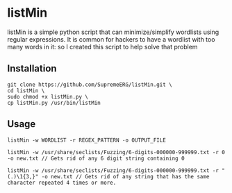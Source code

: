# listMin
listMin is a simple python script that can minimize/simplify wordlists using regular expressions. It is common for hackers to have a wordlist with too many words in it: so I created this script to help solve that problem
## Installation
```
git clone https://github.com/SupremeERG/listMin.git \
cd listMin \
sudo chmod +x listMin.py \
cp listMin.py /usr/bin/listMin
``` 
## Usage
`listMin -w WORDLIST -r REGEX_PATTERN -o OUTPUT_FILE`
```
listMin -w /usr/share/seclists/Fuzzing/6-digits-000000-999999.txt -r 0 -o new.txt // Gets rid of any 6 digit string containing 0

listMin -w /usr/share/seclists/Fuzzing/6-digits-000000-999999.txt -r "(.)\1{3,}" -o new.txt // Gets rid of any string that has the same character repeated 4 times or more.
```
<!-- add link to regex wiki page -->
